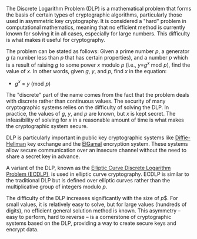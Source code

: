 The Discrete Logarithm Problem (DLP) is a mathematical problem that forms the basis of certain types of cryptographic algorithms, particularly those used in asymmetric key cryptography. It is considered a "hard" problem in computational mathematics, meaning that no efficient method is currently known for solving it in all cases, especially for large numbers. This difficulty is what makes it useful for cryptography.

The problem can be stated as follows: Given a prime number $p$, a generator $g$ (a number less than $p$ that has certain properties), and a number $p$ which is a result of raising $g$ to some power $x$ modulo $p$ (i.e., $y$=$g$$^x$ mod  $p$), find the value of $x$. In other words, given $g$, $y$, and $p$, find $x$ in the equation:

- $g$$^x$ = $y$ (mod  $p$)

The "discrete" part of the name comes from the fact that the problem deals with discrete rather than continuous values. The security of many cryptographic systems relies on the difficulty of solving the DLP. In practice, the values of $g$, $y$, and $p$ are known, but $x$ is kept secret. The infeasibility of solving for $x$ in a reasonable amount of time is what makes the cryptographic system secure.

DLP is particularly important in public key cryptographic systems like [Diffie-Hellman](../cryptography/dh.md) key exchange and the [ElGamal](../cryptography/egl.md) encryption system. These systems allow secure communication over an insecure channel without the need to share a secret key in advance.

A variant of the DLP, known as the [Elliptic Curve Discrete Logarithm Problem (ECDLP)](../cryptography/ecdlp.md), is used in elliptic curve cryptography. ECDLP is similar to the traditional DLP but is defined over elliptic curves rather than the multiplicative group of integers modulo $p$.

The difficulty of the DLP increases significantly with the size of $p$$. For small values, it is relatively easy to solve, but for large values (hundreds of digits), no efficient general solution method is known. This asymmetry – easy to perform, hard to reverse – is a cornerstone of cryptographic systems based on the DLP, providing a way to create secure keys and encrypt data.
